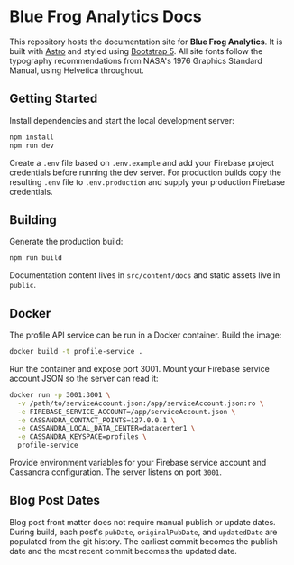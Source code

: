 # Blue Frog Analytics Docs

This repository hosts the documentation site for **Blue Frog Analytics**. It is built with [Astro](https://astro.build) and styled using [Bootstrap&nbsp;5](https://getbootstrap.com). All site fonts follow the typography recommendations from NASA's 1976 Graphics Standard Manual, using Helvetica throughout.

## Getting Started

Install dependencies and start the local development server:

```bash
npm install
npm run dev
```

Create a `.env` file based on `.env.example` and add your Firebase project
credentials before running the dev server. For production builds copy the
resulting `.env` file to `.env.production` and supply your production
Firebase credentials.

## Building

Generate the production build:

```bash
npm run build
```

Documentation content lives in `src/content/docs` and static assets live in `public`.

## Docker

The profile API service can be run in a Docker container. Build the image:

```bash
docker build -t profile-service .
```

Run the container and expose port 3001. Mount your Firebase service account JSON so the server can read it:

```bash
docker run -p 3001:3001 \
  -v /path/to/serviceAccount.json:/app/serviceAccount.json:ro \
  -e FIREBASE_SERVICE_ACCOUNT=/app/serviceAccount.json \
  -e CASSANDRA_CONTACT_POINTS=127.0.0.1 \
  -e CASSANDRA_LOCAL_DATA_CENTER=datacenter1 \
  -e CASSANDRA_KEYSPACE=profiles \
  profile-service
```

Provide environment variables for your Firebase service account and Cassandra configuration. The server listens on port `3001`.

## Blog Post Dates

Blog post front matter does not require manual publish or update dates. During
build, each post's `pubDate`, `originalPubDate`, and `updatedDate` are populated
from the git history. The earliest commit becomes the publish date and the most
recent commit becomes the updated date.

